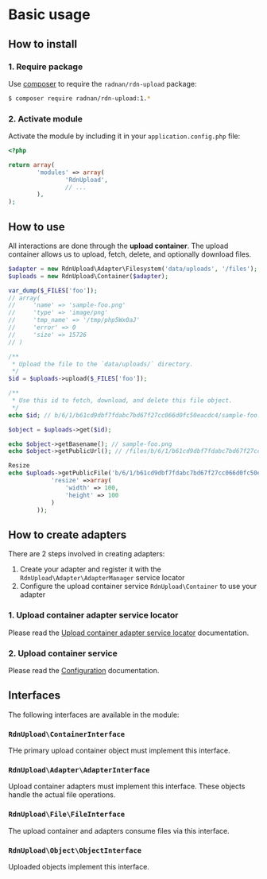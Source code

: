 Basic usage
===========

## How to install

### 1. Require package

Use [composer](http://getcomposer.org) to require the `radnan/rdn-upload` package:

~~~bash
$ composer require radnan/rdn-upload:1.*
~~~

### 2. Activate module

Activate the module by including it in your `application.config.php` file:

~~~php
<?php

return array(
        'modules' => array(
                'RdnUpload',
                // ...
        ),
);
~~~

## How to use

All interactions are done through the **upload container**. The upload container allows us to upload, fetch, delete, and optionally download files.

~~~php
$adapter = new RdnUpload\Adapter\Filesystem('data/uploads', '/files');
$uploads = new RdnUpload\Container($adapter);

var_dump($_FILES['foo']);
// array(
//     'name' => 'sample-foo.png'
//     'type' => 'image/png'
//     'tmp_name' => '/tmp/php5Wx0aJ'
//     'error' => 0
//     'size' => 15726
// )

/**
 * Upload the file to the `data/uploads/` directory.
 */
$id = $uploads->upload($_FILES['foo']);

/**
 * Use this id to fetch, download, and delete this file object.
 */
echo $id; // b/6/1/b61cd9dbf7fdabc7bd67f27cc066d0fc50eacdc4/sample-foo.png

$object = $uploads->get($id);

echo $object->getBasename(); // sample-foo.png
echo $object->getPublicUrl(); // /files/b/6/1/b61cd9dbf7fdabc7bd67f27cc066d0fc50eacdc4/sample-foo.png

Resize
echo $uploads->getPublicFile('b/6/1/b61cd9dbf7fdabc7bd67f27cc066d0fc50eacdc4/sample-foo.png', array(
            'resize' =>array(
                'width' => 100,
                'height' => 100
            )
        ));
~~~

## How to create adapters

There are 2 steps involved in creating adapters:

1. Create your adapter and register it with the `RdnUpload\Adapter\AdapterManager` service locator
3. Configure the upload container service `RdnUpload\Container` to use your adapter

### 1. Upload container adapter service locator

Please read the [Upload container adapter service locator](02-upload-adapters.md) documentation.

### 2. Upload container service

Please read the [Configuration](01-config.md) documentation.

## Interfaces

The following interfaces are available in the module:

### `RdnUpload\ContainerInterface`

THe primary upload container object must implement this interface.

### `RdnUpload\Adapter\AdapterInterface`

Upload container adapters must implement this interface. These objects handle the actual file operations.

### `RdnUpload\File\FileInterface`

The upload container and adapters consume files via this interface.

### `RdnUpload\Object\ObjectInterface`

Uploaded objects implement this interface.
